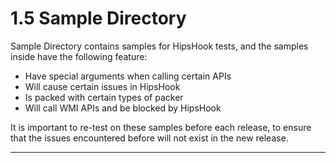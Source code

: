 # 1.5 Sample Directory

Sample Directory contains samples for HipsHook tests, and the samples inside have the following feature:

* Have special arguments when calling certain APIs
* Will cause certain issues in HipsHook
* Is packed with certain types of packer
* Will call WMI APIs and be blocked by HipsHook

It is important to re-test on these samples before each release, to ensure that the issues encountered before will not exist in the new release.


------

